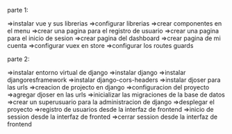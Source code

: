 parte 1:


=>instalar vue y sus librerias
=>configurar librerias
=>crear componentes en el menu
=>crear una pagina para el registro de usuario
=>crear una pagina para el inicio de sesion
=>crear pagina del dashboard
=>crear pagina de mi cuenta
=>configurar vuex en store
=>configurar los routes guards


parte 2:

=>instalar entorno virtual de django
=>instalar django
=>instalar djangoresframework
=>instalar django-cors-headers
=>instalar djoser para las urls
=>creacion de projecto en django
=>configuracion del proyecto
=>agregar djoser en las urls
=>inicializar las migraciones de la base de datos
=>crear un superusuario para la administracion de django
=>desplegar el proyecto
=>registro de usuarios desde la interfaz de frontend
=>inicio de session desde la interfaz de fronted
=>cerrar session desde la interfaz de frontend